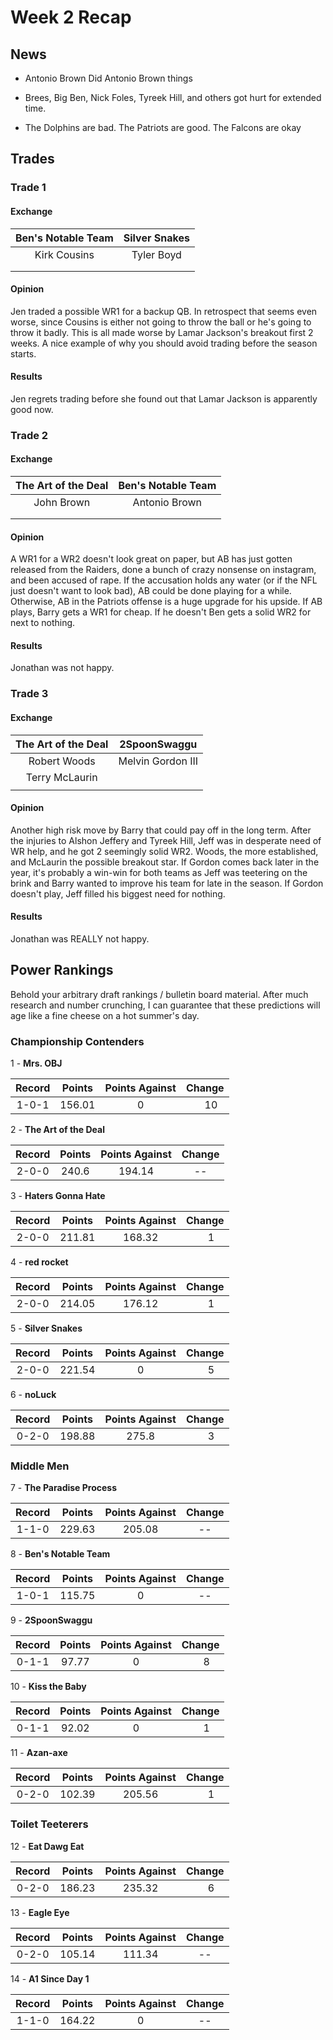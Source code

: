 # Week 2 Recap

## News

* Antonio Brown Did Antonio Brown things

* Brees, Big Ben, Nick Foles, Tyreek Hill, and others got hurt for extended time.

* The Dolphins are bad.  The Patriots are good.  The Falcons are okay

## Trades

### Trade 1

#### Exchange

| Ben's Notable Team | Silver Snakes |
|:---:|:---:|
| Kirk Cousins | Tyler Boyd |
|  |  |
|  |  |

#### Opinion

Jen traded a possible WR1 for a backup QB.  In retrospect that seems even worse, since Cousins is either not going to throw the ball or he's going to throw it badly.  This is all made worse by Lamar Jackson's breakout first 2 weeks.  A nice example of why you should avoid trading before the season starts.

#### Results

Jen regrets trading before she found out that Lamar Jackson is apparently good now.

### Trade 2

#### Exchange

| The Art of the Deal | Ben's Notable Team |
|:---:|:---:|
| John Brown | Antonio Brown |
|  |  |
|  |  |

#### Opinion

A WR1 for a WR2 doesn't look great on paper, but AB has just gotten released from the Raiders, done a bunch of crazy nonsense on instagram, and been accused of rape.  If the accusation holds any water (or if the NFL just doesn't want to look bad), AB could be done playing for a while.  Otherwise, AB in the Patriots offense is a huge upgrade for his upside.  If AB plays, Barry gets a WR1 for cheap.  If he doesn't Ben gets a solid WR2 for next to nothing.

#### Results

Jonathan was not happy.

### Trade 3

#### Exchange

| The Art of the Deal | 2SpoonSwaggu |
|:---:|:---:|
| Robert Woods | Melvin Gordon III |
| Terry McLaurin |  |
|  |  |

#### Opinion

Another high risk move by Barry that could pay off in the long term.  After the injuries to Alshon Jeffery and Tyreek Hill, Jeff was in desperate need of WR help, and he got 2 seemingly solid WR2.  Woods, the more established, and McLaurin the possible breakout star.  If Gordon comes back later in the year, it's probably a win-win for both teams as Jeff was teetering on the brink and Barry wanted to improve his team for late in the season.  If Gordon doesn't play, Jeff filled his biggest need for nothing.

#### Results

Jonathan was REALLY not happy.

## Power Rankings

Behold your arbitrary draft rankings / bulletin board material.  After much research and number crunching, I can guarantee that these predictions will age like a fine cheese on a hot summer's day.

### Championship Contenders

1 - **Mrs. OBJ**

| Record | Points | Points Against | Change |
|:---:|:---:|:---:|:---:|
| 1-0-1 | 156.01 | 0 | <img src='https://upload.wikimedia.org/wikipedia/commons/f/fe/Green-Up-Arrow.svg' width='15px'> 10 |



2 - **The Art of the Deal**

| Record | Points | Points Against | Change |
|:---:|:---:|:---:|:---:|
| 2-0-0 | 240.6 | 194.14 | -- |



3 - **Haters Gonna Hate**

| Record | Points | Points Against | Change |
|:---:|:---:|:---:|:---:|
| 2-0-0 | 211.81 | 168.32 | <img src='https://upload.wikimedia.org/wikipedia/commons/f/fe/Green-Up-Arrow.svg' width='15px'> 1 |



4 - **red rocket**

| Record | Points | Points Against | Change |
|:---:|:---:|:---:|:---:|
| 2-0-0 | 214.05 | 176.12 | <img src='https://upload.wikimedia.org/wikipedia/commons/f/fe/Green-Up-Arrow.svg' width='15px'> 1 |



5 - **Silver Snakes**

| Record | Points | Points Against | Change |
|:---:|:---:|:---:|:---:|
| 2-0-0 | 221.54 | 0 | <img src='https://upload.wikimedia.org/wikipedia/commons/f/fe/Green-Up-Arrow.svg' width='15px'> 5 |



6 - **noLuck**

| Record | Points | Points Against | Change |
|:---:|:---:|:---:|:---:|
| 0-2-0 | 198.88 | 275.8 | <img src='https://upload.wikimedia.org/wikipedia/commons/6/62/RedDownArrow.svg' width='15px'> 3 |



### Middle Men

7 - **The Paradise Process**

| Record | Points | Points Against | Change |
|:---:|:---:|:---:|:---:|
| 1-1-0 | 229.63 | 205.08 | -- |



8 - **Ben's Notable Team**

| Record | Points | Points Against | Change |
|:---:|:---:|:---:|:---:|
| 1-0-1 | 115.75 | 0 | -- |



9 - **2SpoonSwaggu**

| Record | Points | Points Against | Change |
|:---:|:---:|:---:|:---:|
| 0-1-1 | 97.77 | 0 | <img src='https://upload.wikimedia.org/wikipedia/commons/6/62/RedDownArrow.svg' width='15px'> 8 |



10 - **Kiss the Baby**

| Record | Points | Points Against | Change |
|:---:|:---:|:---:|:---:|
| 0-1-1 | 92.02 | 0 | <img src='https://upload.wikimedia.org/wikipedia/commons/6/62/RedDownArrow.svg' width='15px'> 1 |



11 - **Azan-axe**

| Record | Points | Points Against | Change |
|:---:|:---:|:---:|:---:|
| 0-2-0 | 102.39 | 205.56 | <img src='https://upload.wikimedia.org/wikipedia/commons/f/fe/Green-Up-Arrow.svg' width='15px'> 1 |



### Toilet Teeterers

12 - **Eat Dawg Eat**

| Record | Points | Points Against | Change |
|:---:|:---:|:---:|:---:|
| 0-2-0 | 186.23 | 235.32 | <img src='https://upload.wikimedia.org/wikipedia/commons/6/62/RedDownArrow.svg' width='15px'> 6 |



13 - **Eagle Eye**

| Record | Points | Points Against | Change |
|:---:|:---:|:---:|:---:|
| 0-2-0 | 105.14 | 111.34 | -- |



14 - **A1 Since Day 1**

| Record | Points | Points Against | Change |
|:---:|:---:|:---:|:---:|
| 1-1-0 | 164.22 | 0 | -- |


